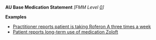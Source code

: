 **AU Base Medication Statement**  *[FMM Level [0](http://build.fhir.org/versions.html#maturity)]*

**Examples**

* [Practitioner reports patient is taking Roferon A three times a week](MedicationStatement-MedicationStatement0.html)
* [Patient reports long-term use of medication Zoloft](MedicationStatement-MedicationStatement1.html)

